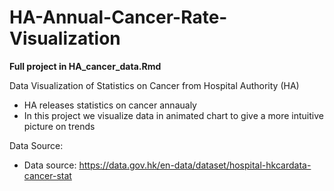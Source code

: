 # HA-Annual-Cancer-Rate-Visualization

<b>Full project in HA_cancer_data.Rmd</b>

Data Visualization of Statistics on Cancer from Hospital Authority (HA)
- HA releases statistics on cancer annaualy
- In this project we visualize data in animated chart to give a more intuitive picture on trends

Data Source:
- Data source: https://data.gov.hk/en-data/dataset/hospital-hkcardata-cancer-stat
